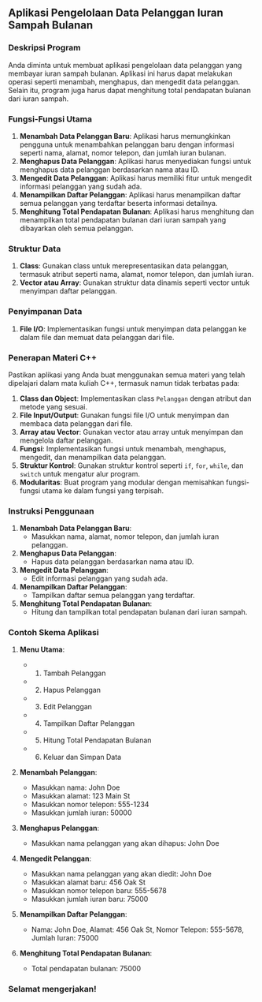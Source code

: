 ## Aplikasi Pengelolaan Data Pelanggan Iuran Sampah Bulanan

### Deskripsi Program
Anda diminta untuk membuat aplikasi pengelolaan data pelanggan yang membayar iuran sampah bulanan. Aplikasi ini harus dapat melakukan operasi seperti menambah, menghapus, dan mengedit data pelanggan. Selain itu, program juga harus dapat menghitung total pendapatan bulanan dari iuran sampah.

### Fungsi-Fungsi Utama
1. **Menambah Data Pelanggan Baru**: Aplikasi harus memungkinkan pengguna untuk menambahkan pelanggan baru dengan informasi seperti nama, alamat, nomor telepon, dan jumlah iuran bulanan.
2. **Menghapus Data Pelanggan**: Aplikasi harus menyediakan fungsi untuk menghapus data pelanggan berdasarkan nama atau ID.
3. **Mengedit Data Pelanggan**: Aplikasi harus memiliki fitur untuk mengedit informasi pelanggan yang sudah ada.
4. **Menampilkan Daftar Pelanggan**: Aplikasi harus menampilkan daftar semua pelanggan yang terdaftar beserta informasi detailnya.
5. **Menghitung Total Pendapatan Bulanan**: Aplikasi harus menghitung dan menampilkan total pendapatan bulanan dari iuran sampah yang dibayarkan oleh semua pelanggan.

### Struktur Data
1. **Class**: Gunakan class untuk merepresentasikan data pelanggan, termasuk atribut seperti nama, alamat, nomor telepon, dan jumlah iuran.
2. **Vector atau Array**: Gunakan struktur data dinamis seperti vector untuk menyimpan daftar pelanggan.

### Penyimpanan Data
1. **File I/O**: Implementasikan fungsi untuk menyimpan data pelanggan ke dalam file dan memuat data pelanggan dari file.

### Penerapan Materi C++
Pastikan aplikasi yang Anda buat menggunakan semua materi yang telah dipelajari dalam mata kuliah C++, termasuk namun tidak terbatas pada:

1. **Class dan Object**: Implementasikan class `Pelanggan` dengan atribut dan metode yang sesuai.
2. **File Input/Output**: Gunakan fungsi file I/O untuk menyimpan dan membaca data pelanggan dari file.
3. **Array atau Vector**: Gunakan vector atau array untuk menyimpan dan mengelola daftar pelanggan.
4. **Fungsi**: Implementasikan fungsi untuk menambah, menghapus, mengedit, dan menampilkan data pelanggan.
5. **Struktur Kontrol**: Gunakan struktur kontrol seperti `if`, `for`, `while`, dan `switch` untuk mengatur alur program.
6. **Modularitas**: Buat program yang modular dengan memisahkan fungsi-fungsi utama ke dalam fungsi yang terpisah.

### Instruksi Penggunaan
1. **Menambah Data Pelanggan Baru**:
   - Masukkan nama, alamat, nomor telepon, dan jumlah iuran pelanggan.
2. **Menghapus Data Pelanggan**:
   - Hapus data pelanggan berdasarkan nama atau ID.
3. **Mengedit Data Pelanggan**:
   - Edit informasi pelanggan yang sudah ada.
4. **Menampilkan Daftar Pelanggan**:
   - Tampilkan daftar semua pelanggan yang terdaftar.
5. **Menghitung Total Pendapatan Bulanan**:
   - Hitung dan tampilkan total pendapatan bulanan dari iuran sampah.

### Contoh Skema Aplikasi
1. **Menu Utama**:
   - 1. Tambah Pelanggan
   - 2. Hapus Pelanggan
   - 3. Edit Pelanggan
   - 4. Tampilkan Daftar Pelanggan
   - 5. Hitung Total Pendapatan Bulanan
   - 6. Keluar dan Simpan Data

2. **Menambah Pelanggan**:
   - Masukkan nama: John Doe
   - Masukkan alamat: 123 Main St
   - Masukkan nomor telepon: 555-1234
   - Masukkan jumlah iuran: 50000

3. **Menghapus Pelanggan**:
   - Masukkan nama pelanggan yang akan dihapus: John Doe

4. **Mengedit Pelanggan**:
   - Masukkan nama pelanggan yang akan diedit: John Doe
   - Masukkan alamat baru: 456 Oak St
   - Masukkan nomor telepon baru: 555-5678
   - Masukkan jumlah iuran baru: 75000

5. **Menampilkan Daftar Pelanggan**:
   - Nama: John Doe, Alamat: 456 Oak St, Nomor Telepon: 555-5678, Jumlah Iuran: 75000

6. **Menghitung Total Pendapatan Bulanan**:
   - Total pendapatan bulanan: 75000

### Selamat mengerjakan!
